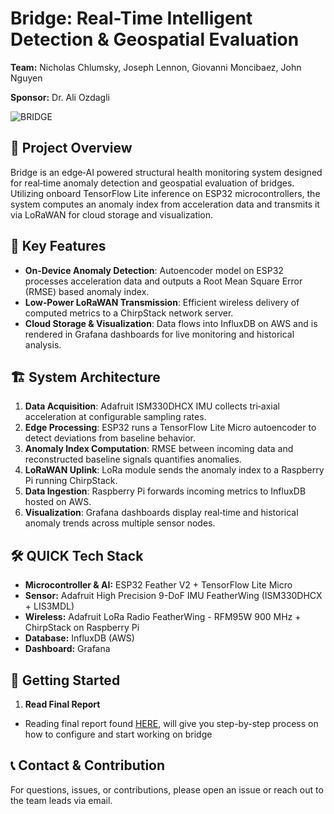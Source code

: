 # Bridge: Real-Time Intelligent Detection & Geospatial Evaluation

**Team:** Nicholas Chlumsky, Joseph Lennon, Giovanni Moncibaez, John Nguyen

**Sponsor:** Dr. Ali Ozdagli

![BRIDGE](Bridge_Fall2024–Spring2025/Documentation/images/BRIDGE%20Senior%20Project%20Poster%20.png)

## 📖 Project Overview

Bridge is an edge‑AI powered structural health monitoring system designed for real‑time anomaly detection and geospatial evaluation of bridges. Utilizing onboard TensorFlow Lite inference on ESP32 microcontrollers, the system computes an anomaly index from acceleration data and transmits it via LoRaWAN for cloud storage and visualization.

## 🔑 Key Features

* **On‑Device Anomaly Detection**: Autoencoder model on ESP32 processes acceleration data and outputs a Root Mean Square Error (RMSE) based anomaly index.
* **Low‑Power LoRaWAN Transmission**: Efficient wireless delivery of computed metrics to a ChirpStack network server.
* **Cloud Storage & Visualization**: Data flows into InfluxDB on AWS and is rendered in Grafana dashboards for live monitoring and historical analysis.

## 🏗️ System Architecture

1. **Data Acquisition**: Adafruit ISM330DHCX IMU collects tri‑axial acceleration at configurable sampling rates.
2. **Edge Processing**: ESP32 runs a TensorFlow Lite Micro autoencoder to detect deviations from baseline behavior.
3. **Anomaly Index Computation**: RMSE between incoming data and reconstructed baseline signals quantifies anomalies.
4. **LoRaWAN Uplink**: LoRa module sends the anomaly index to a Raspberry Pi running ChirpStack.
5. **Data Ingestion**: Raspberry Pi forwards incoming metrics to InfluxDB hosted on AWS.
6. **Visualization**: Grafana dashboards display real‑time and historical anomaly trends across multiple sensor nodes.

## 🛠️ QUICK Tech Stack

* **Microcontroller & AI:** ESP32 Feather V2 + TensorFlow Lite Micro
* **Sensor:** Adafruit High Precision 9-DoF IMU FeatherWing (ISM330DHCX + LIS3MDL)
* **Wireless:** Adafruit LoRa Radio FeatherWing - RFM95W 900 MHz + ChirpStack on Raspberry Pi
* **Database:** InfluxDB (AWS)
* **Dashboard:** Grafana

## 🚀 Getting Started

1. **Read Final Report**
* Reading final report found [HERE](https://github.com/VIPERFGCU/WISE-Framework/blob/bridge/Bridge_Fall2024%E2%80%93Spring2025/Documentation/BRIDGE%20Project%20-%20Final%20Report.pdf), will give you step-by-step process on how to configure and start working on bridge

## 📞 Contact & Contribution

For questions, issues, or contributions, please open an issue or reach out to the team leads via email.
